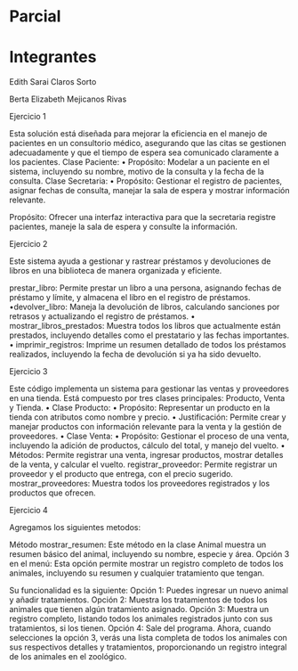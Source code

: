 # Parcial
# Integrantes 
Edith Sarai Claros Sorto

Berta Elizabeth Mejicanos Rivas 

Ejercicio 1

Esta solución está diseñada para mejorar la eficiencia en el manejo de pacientes en un consultorio médico, 
asegurando que las citas se gestionen adecuadamente y que el tiempo de espera sea comunicado claramente a los pacientes.
Clase Paciente:
•	Propósito: Modelar a un paciente en el sistema, incluyendo su nombre, motivo de la consulta y la fecha de la consulta.
Clase Secretaria:
•	Propósito: Gestionar el registro de pacientes, asignar fechas de consulta, manejar la sala de espera y mostrar información relevante.

Propósito: Ofrecer una interfaz interactiva para que la secretaria registre pacientes, maneje la sala de espera y consulte la información.

Ejercicio 2

Este sistema ayuda a gestionar y rastrear préstamos y devoluciones de libros en una biblioteca de manera organizada y eficiente.

prestar_libro: Permite prestar un libro a una persona, asignando fechas de préstamo y límite, y almacena el libro en el registro de préstamos.
•devolver_libro: Maneja la devolución de libros, calculando sanciones por retrasos y actualizando el registro de préstamos.
•  mostrar_libros_prestados: Muestra todos los libros que actualmente están prestados, incluyendo detalles como el prestatario y las fechas importantes.
•  imprimir_registros: Imprime un resumen detallado de todos los préstamos realizados, incluyendo la fecha de devolución si ya ha sido devuelto.

Ejercicio 3 

Este código implementa un sistema para gestionar las ventas y proveedores en una tienda. Está compuesto por tres clases principales: Producto, Venta y Tienda.
•  Clase Producto:
•	Propósito: Representar un producto en la tienda con atributos como nombre y precio.
•	Justificación: Permite crear y manejar productos con información relevante para la venta y la gestión de proveedores.
•  Clase Venta:
•	Propósito: Gestionar el proceso de una venta, incluyendo la adición de productos, cálculo del total, y manejo del vuelto.
•	Métodos: Permite registrar una venta, ingresar productos, mostrar detalles de la venta, y calcular el vuelto.
registrar_proveedor: Permite registrar un proveedor y el producto que entrega, con el precio sugerido.
mostrar_proveedores: Muestra todos los proveedores registrados y los productos que ofrecen.

Ejercicio 4

Agregamos los siguientes metodos:

Método mostrar_resumen: Este método en la clase Animal muestra un resumen básico del animal, incluyendo su nombre, especie y área.
Opción 3 en el menú: Esta opción permite mostrar un registro completo de todos los animales, incluyendo su resumen y cualquier tratamiento que tengan.

Su funcionalidad es la siguiente:
Opción 1: Puedes ingresar un nuevo animal y añadir tratamientos.
Opción 2: Muestra los tratamientos de todos los animales que tienen algún tratamiento asignado.
Opción 3: Muestra un registro completo, listando todos los animales registrados junto con sus tratamientos, si los tienen.
Opción 4: Sale del programa.
Ahora, cuando selecciones la opción 3, verás una lista completa de todos los animales con sus respectivos detalles y tratamientos, proporcionando un registro integral de los animales en el zoológico.


